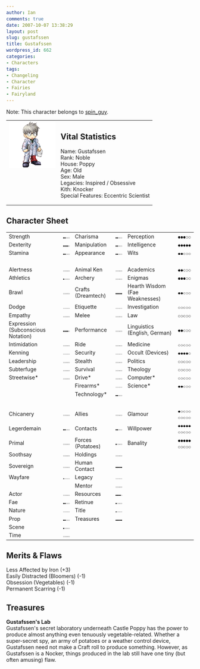 ```yaml
---
author: Ian
comments: true
date: 2007-10-07 13:38:29
layout: post
slug: gustafssen
title: Gustafssen
wordpress_id: 662
categories:
- Characters
tags:
- Changeling
- Character
- Fairies
- Fairyland
---
```


<p>Note: This character belongs to <a href="http://spin-guy.livejournal.com">spin_guy</a>.</p>
<table border="0" cellspacing="10">
<tr>
<td valign="top"><img src="/characters/avatars/gustafssen.png" /></td>
<td valign="top">
<h2>Vital Statistics</h2>
<p>Name: Gustafssen<br />
Rank: Noble<br />
House: Poppy<br />
Age: Old<br />
Sex: Male<br />
Legacies: Inspired / Obsessive<br />
Kith: Knocker<br />
Special Features: Eccentric Scientist</p></td>
</tr>
</table>
<h2>Character Sheet</h2>
<table border="0" width="100%" cellspacing="2" cellpadding="4">
<tr>
<td>Strength</td>
<td><img src="/characters/dots/2.png" /></td>
<td>Charisma</td>
<td><img src="/characters/dots/2.png" /></td>
<td>Perception</td>
<td><img src="/characters/dots/3.png" /></td>
</tr>
<tr>
<td>Dexterity</td>
<td><img src="/characters/dots/4.png" /></td>
<td>Manipulation</td>
<td><img src="/characters/dots/2.png" /></td>
<td>Intelligence</td>
<td><img src="/characters/dots/5.png" /></td>
</tr>
<tr>
<td>Stamina</td>
<td><img src="/characters/dots/2.png" /></td>
<td>Appearance</td>
<td><img src="/characters/dots/2.png" /></td>
<td>Wits</td>
<td><img src="/characters/dots/2.png" /></td>
</tr>
<tr>
<td>&nbsp;</td>
</tr>
<tr>
<td>Alertness</td>
<td><img src="/characters/dots/0.png" /></td>
<td>Animal Ken</td>
<td><img src="/characters/dots/0.png" /></td>
<td>Academics</td>
<td><img src="/characters/dots/2.png" /></td>
</tr>
<tr>
<td>Athletics</td>
<td><img src="/characters/dots/1.png" /></td>
<td>Archery</td>
<td><img src="/characters/dots/0.png" /></td>
<td>Enigmas</td>
<td><img src="/characters/dots/3.png" /></td>
</tr>
<tr>
<td>Brawl</td>
<td><img src="/characters/dots/0.png" /></td>
<td>Crafts (Dreamtech)</td>
<td><img src="/characters/dots/5.png" /></td>
<td>Hearth Wisdom (Fae Weaknesses)</td>
<td><img src="/characters/dots/2.png" /></td>
</tr>
<tr>
<td>Dodge</td>
<td><img src="/characters/dots/0.png" /></td>
<td>Etiquette</td>
<td><img src="/characters/dots/0.png" /></td>
<td>Investigation</td>
<td><img src="/characters/dots/0.png" /></td>
</tr>
<tr>
<td>Empathy</td>
<td><img src="/characters/dots/0.png" /></td>
<td>Melee</td>
<td><img src="/characters/dots/0.png" /></td>
<td>Law</td>
<td><img src="/characters/dots/0.png" /></td>
</tr>
<tr>
<td>Expression (Subconscious Notation)</td>
<td><img src="/characters/dots/4.png" /></td>
<td>Performance</td>
<td><img src="/characters/dots/0.png" /></td>
<td>Linguistics (English, German)</td>
<td><img src="/characters/dots/2.png" /></td>
</tr>
<tr>
<td>Intimidation</td>
<td><img src="/characters/dots/0.png" /></td>
<td>Ride</td>
<td><img src="/characters/dots/0.png" /></td>
<td>Medicine</td>
<td><img src="/characters/dots/0.png" /></td>
</tr>
<tr>
<td>Kenning</td>
<td><img src="/characters/dots/0.png" /></td>
<td>Security</td>
<td><img src="/characters/dots/0.png" /></td>
<td>Occult (Devices)</td>
<td><img src="/characters/dots/4.png" /></td>
</tr>
<tr>
<td>Leadership</td>
<td><img src="/characters/dots/0.png" /></td>
<td>Stealth</td>
<td><img src="/characters/dots/0.png" /></td>
<td>Politics</td>
<td><img src="/characters/dots/0.png" /></td>
</tr>
<tr>
<td>Subterfuge</td>
<td><img src="/characters/dots/0.png" /></td>
<td>Survival</td>
<td><img src="/characters/dots/0.png" /></td>
<td>Theology</td>
<td><img src="/characters/dots/0.png" /></td>
</tr>
<tr>
<td>Streetwise*</td>
<td><img src="/characters/dots/0.png" /></td>
<td>Drive*</td>
<td><img src="/characters/dots/0.png" /></td>
<td>Computer*</td>
<td><img src="/characters/dots/0.png" /></td>
</tr>
<tr>
<td></td>
<td></td>
<td>Firearms*</td>
<td><img src="/characters/dots/0.png" /></td>
<td>Science*</td>
<td><img src="/characters/dots/2.png" /></td>
</tr>
<tr>
<td></td>
<td></td>
<td>Technology*</td>
<td><img src="/characters/dots/2.png" /></td>
<td></td>
<td></td>
</tr>
<tr>
<td>&nbsp;</td>
</tr>
<tr>
<td>Chicanery</td>
<td><img src="/characters/dots/0.png" /></td>
<td>Allies</td>
<td><img src="/characters/dots/0.png" /></td>
<td>Glamour</td>
<td><img src="/characters/dots/1.png" /><img src="/characters/dots/0.png" /></td>
</tr>
<tr>
<td>Legerdemain</td>
<td><img src="/characters/dots/2.png" /></td>
<td>Contacts</td>
<td><img src="/characters/dots/2.png" /></td>
<td>Willpower</td>
<td><img src="/characters/dots/5.png" /><img src="/characters/dots/0.png" /></td>
</tr>
<tr>
<td>Primal</td>
<td><img src="/characters/dots/0.png" /></td>
<td>Forces (Potatoes)</td>
<td><img src="/characters/dots/1.png" /></td>
<td>Banality</td>
<td><img src="/characters/dots/5.png" /><img src="/characters/dots/0.png" /></td>
</tr>
<tr>
<td>Soothsay</td>
<td><img src="/characters/dots/0.png" /></td>
<td>Holdings</td>
<td><img src="/characters/dots/0.png" /></td>
<td></td>
<td></td>
</tr>
<tr>
<td>Sovereign</td>
<td><img src="/characters/dots/0.png" /></td>
<td>Human Contact</td>
<td><img src="/characters/dots/5.png" /></td>
<td></td>
<td></td>
</tr>
<tr>
<td>Wayfare</td>
<td><img src="/characters/dots/1.png" /></td>
<td>Legacy</td>
<td><img src="/characters/dots/0.png" /></td>
<td></td>
<td></td>
</tr>
<tr>
<td></td>
<td></td>
<td>Mentor</td>
<td><img src="/characters/dots/0.png" /></td>
<td></td>
<td></td>
</tr>
<tr>
<td>Actor</td>
<td><img src="/characters/dots/0.png" /></td>
<td>Resources</td>
<td><img src="/characters/dots/4.png" /></td>
<td></td>
<td></td>
</tr>
<tr>
<td>Fae</td>
<td><img src="/characters/dots/2.png" /></td>
<td>Retinue</td>
<td><img src="/characters/dots/1.png" /></td>
<td></td>
<td></td>
</tr>
<tr>
<td>Nature</td>
<td><img src="/characters/dots/0.png" /></td>
<td>Title</td>
<td><img src="/characters/dots/1.png" /></td>
<td></td>
<td></td>
</tr>
<tr>
<td>Prop</td>
<td><img src="/characters/dots/2.png" /></td>
<td>Treasures</td>
<td><img src="/characters/dots/5.png" /></td>
<td></td>
<td></td>
</tr>
<tr>
<td>Scene</td>
<td><img src="/characters/dots/1.png" /></td>
<td></td>
<td></td>
<td></td>
<td></td>
</tr>
<tr>
<td>Time</td>
<td><img src="/characters/dots/0.png" /></td>
<td></td>
<td></td>
<td></td>
<td></td>
</tr>
</table>
<h2>Merits &amp; Flaws</h2>
<p>Less Affected by Iron (+3)<br />
Easily Distracted (Bloomers) (-1)<br />
Obsession (Vegetables) (-1)<br />
Permanent Scarring (-1)</p>
<h2>Treasures</h2>
<p><b>Gustafssen&#039;s Lab</b><br />
Gustafssen&#039;s secret laboratory underneath Castle Poppy has the power to produce almost anything even tenuously vegetable-related.  Whether a super-secret spy, an army of potatoes or a weather control device, Gustafssen need not make a Craft roll to produce something.  However, as Gustafssen is a Nocker, things produced in the lab still have one tiny (but often amusing) flaw.</p>